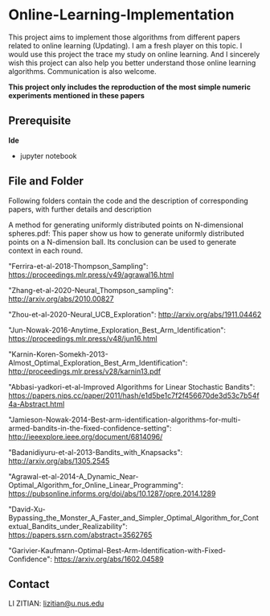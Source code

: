 # Online-Learning-Implementation
This project aims to implement those algorithms from different papers related to online learning (Updating).
I am a fresh player on this topic. I would use this project the trace my study on online learning. And I sincerely wish this project can also help you better understand those online learning algorithms. Communication is also welcome.

**This project only includes the reproduction of the most simple numeric experiments mentioned in these papers**

## Prerequisite

**Ide**

+ jupyter notebook

## File and Folder

Following folders contain the code and the description of corresponding papers, with further details and description

A method for generating uniformly distributed points on N-dimensional spheres.pdf: This paper show us how to generate uniformly distributed points on a N-dimension ball. Its conclusion can be used to generate context in each round.

"Ferrira-et-al-2018-Thompson_Sampling": https://proceedings.mlr.press/v49/agrawal16.html

"Zhang-et-al-2020-Neural_Thompson_sampling": http://arxiv.org/abs/2010.00827

"Zhou-et-al-2020-Neural_UCB_Exploration": http://arxiv.org/abs/1911.04462

"Jun-Nowak-2016-Anytime_Exploration_Best_Arm_Identification": https://proceedings.mlr.press/v48/jun16.html

"Karnin-Koren-Somekh-2013-Almost_Optimal_Exploration_Best_Arm_Identification": http://proceedings.mlr.press/v28/karnin13.pdf

"Abbasi-yadkori-et-al-Improved Algorithms for Linear Stochastic Bandits": https://papers.nips.cc/paper/2011/hash/e1d5be1c7f2f456670de3d53c7b54f4a-Abstract.html

"Jamieson-Nowak-2014-Best-arm-identification-algorithms-for-multi-armed-bandits-in-the-fixed-confidence-setting":  http://ieeexplore.ieee.org/document/6814096/

"Badanidiyuru-et-al-2013-Bandits_with_Knapsacks":  http://arxiv.org/abs/1305.2545

"Agrawal-et-al-2014-A_Dynamic_Near-Optimal_Algorithm_for_Online_Linear_Programming": https://pubsonline.informs.org/doi/abs/10.1287/opre.2014.1289

"David-Xu-Bypassing_the_Monster_A_Faster_and_Simpler_Optimal_Algorithm_for_Contextual_Bandits_under_Realizability": https://papers.ssrn.com/abstract=3562765

"Garivier-Kaufmann-Optimal-Best-Arm-Identification-with-Fixed-Confidence": https://arxiv.org/abs/1602.04589

## Contact

LI ZITIAN: lizitian@u.nus.edu
